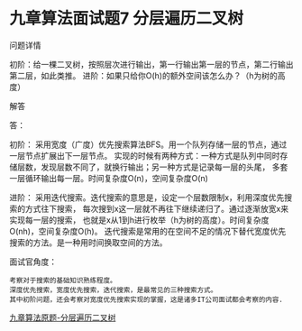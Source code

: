 九章算法面试题7 分层遍历二叉树
===

问题详情 

初阶：给一棵二叉树，按照层次进行输出，第一行输出第一层的节点，第二行输出第二层，如此类推。
进阶：如果只给你O(h)的额外空间该怎么办？（h为树的高度） 

解答 

答：

初阶：
    采用宽度（广度）优先搜索算法BFS。用一个队列存储一层的节点，通过一层节点扩展出下一层节点。
    实现的时候有两种方式：一种方式是队列中同时存储层数，发现层数不同了，就换行输出；另一种方式是记录每一层的头尾，
    多套一层循环输出每一层。时间复杂度O(n)，空间复杂度O(n)

进阶：
    采用迭代搜索。迭代搜索的意思是，设定一个层数限制x，利用深度优先搜索的方式往下搜索，
    每次搜到x这一层就不再往下继续递归了。通过逐渐放宽x来实现每一层的搜索，
    也就是x从1到h进行枚举（h为树的高度）。时间复杂度O(nh)，空间复杂度O(h)。
    迭代搜索是常用的在空间不足的情况下替代宽度优先搜索的方法。是一种用时间换取空间的方法。

面试官角度：

    考察对于搜索的基础知识熟练程度。
    深度优先搜索，宽度优先搜索，迭代搜索，是最常见的三种搜索方式。
    其中初阶问题，还会考察对宽度优先搜索实现的掌握，这是诸多IT公司面试都会考察的内容.

[九章算法原题-分层遍历二叉树](http://www.ninechapter.com/problem/7/)
